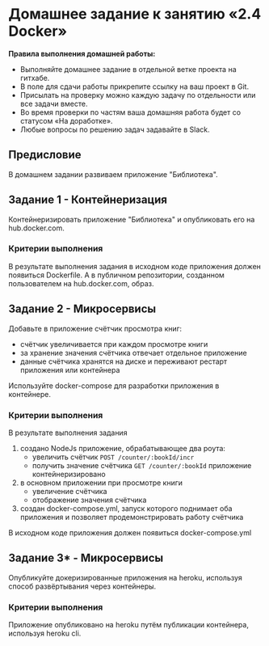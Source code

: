 # Домашнее задание к занятию «2.4 Docker»

**Правила выполнения домашней работы:**

- Выполняйте домашнее задание в отдельной ветке проекта на гитхабе.
- В поле для сдачи работы прикрепите ссылку на ваш проект в Git.
- Присылать на проверку можно каждую задачу по отдельности или все задачи вместе.
- Во время проверки по частям ваша домашняя работа будет со статусом «На доработке».
- Любые вопросы по решению задач задавайте в Slack.

## Предисловие

В домашнем задании развиваем приложение "Библиотека".

## Задание 1 - Контейнеризация

Контейнеризировать приложение "Библиотека" и опубликовать его на hub.docker.com.

### Критерии выполнения

В результате выполнения задания в исходном коде приложения должен появиться Dockerfile. А в публичном репозитории, созданном пользователем на hub.docker.com, образ.

## Задание 2 - Микросервисы

Добавьте в приложение счётчик просмотра книг:

- счётчик увеличивается при каждом просмотре книги
- за хранение значения счётчика отвечает отдельное приложение
- данные счётчика хранятся на диске и переживают рестарт приложения или контейнера

Используйте docker-compose для разработки приложения в контейнере.

### Критерии выполнения

В результате выполнения задания

1. создано NodeJs приложение, обрабатывающее два роута:
   - увеличить счётчик `POST /counter/:bookId/incr`
   - получить значение счётчика `GET /counter/:bookId`
     приложение контейнеризировано
1. в основном приложении при просмотре книги
   - увеличение счётчика
   - отображение значения счётчика
1. создан docker-compose.yml, запуск которого поднимает оба приложения и позволяет продемонстрировать работу счётчика

В исходном коде приложения должен появиться docker-compose.yml

## Задание 3\* - Микросервисы

Опубликуйте докеризированные приложения на heroku, используя способ развёртывания через контейнеры.

### Критерии выполнения

Приложение опубликовано на heroku путём публикации контейнера, используя heroku cli.
